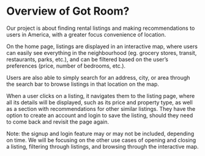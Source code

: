 # Overview of Got Room?

Our project is about finding rental listings and making recommendations to users in America, with a greater focus convenience of location. 

On the home page, listings are displayed in an interactive map, where users can easily see everything in the neighbourhood (eg. grocery stores, transit, restaurants, parks, etc.), and can be filtered based on the user’s preferences (price, number of bedrooms, etc.). 

Users are also able to simply search for an address, city, or area through the search bar to browse listings in that location on the map. 

When a user clicks on a listing, it navigates them to the listing page, where all its details will be displayed, such as its price and property type, as well as a section with recommendations for other similar listings. They have the option to create an account and login to save the listing, should they need to come back and revisit the page again. 

Note: the signup and login feature may or may not be included, depending on time. We will be focusing on the other use cases of opening and closing a listing, filtering through listings, and browsing through the interactive map. 